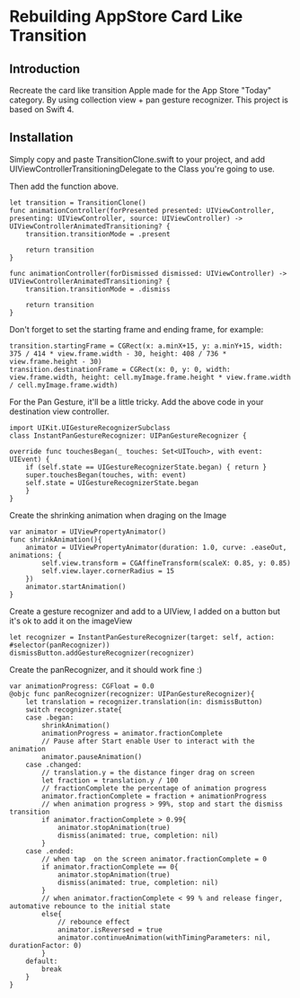 # Rebuilding AppStore Card Like Transition

## Introduction

Recreate the card like transition Apple made for the App Store "Today" category. By using collection view + pan gesture recognizer. 
This project is based on Swift 4.

## Installation

Simply copy and paste TransitionClone.swift to your project, and add UIViewControllerTransitioningDelegate to the Class you're going to use.

Then add the function above.

    let transition = TransitionClone()
    func animationController(forPresented presented: UIViewController, presenting: UIViewController, source: UIViewController) -> UIViewControllerAnimatedTransitioning? {
        transition.transitionMode = .present
        
        return transition
    }
    
    func animationController(forDismissed dismissed: UIViewController) -> UIViewControllerAnimatedTransitioning? {
        transition.transitionMode = .dismiss
        
        return transition
    }
    
Don't forget to set the starting frame and ending frame, for example:

    transition.startingFrame = CGRect(x: a.minX+15, y: a.minY+15, width: 375 / 414 * view.frame.width - 30, height: 408 / 736 * view.frame.height - 30)
    transition.destinationFrame = CGRect(x: 0, y: 0, width: view.frame.width, height: cell.myImage.frame.height * view.frame.width / cell.myImage.frame.width)
    
For the Pan Gesture, it'll be a little tricky.
Add the above code in your destination view controller.

    import UIKit.UIGestureRecognizerSubclass
    class InstantPanGestureRecognizer: UIPanGestureRecognizer {
    
    override func touchesBegan(_ touches: Set<UITouch>, with event: UIEvent) {
        if (self.state == UIGestureRecognizerState.began) { return }
        super.touchesBegan(touches, with: event)
        self.state = UIGestureRecognizerState.began
        }
    }
    
Create the shrinking animation when draging on the Image

    var animator = UIViewPropertyAnimator()
    func shrinkAnimation(){
        animator = UIViewPropertyAnimator(duration: 1.0, curve: .easeOut, animations: {
            self.view.transform = CGAffineTransform(scaleX: 0.85, y: 0.85)
            self.view.layer.cornerRadius = 15
        })
        animator.startAnimation()
    }

Create a gesture recognizer and add to a UIView, I added on a button but it's ok to add it on the imageView

    let recognizer = InstantPanGestureRecognizer(target: self, action: #selector(panRecognizer))
    dismissButton.addGestureRecognizer(recognizer)

Create the panRecognizer, and it should work fine :)

    var animationProgress: CGFloat = 0.0
    @objc func panRecognizer(recognizer: UIPanGestureRecognizer){
        let translation = recognizer.translation(in: dismissButton)
        switch recognizer.state{
        case .began:
            shrinkAnimation()
            animationProgress = animator.fractionComplete
            // Pause after Start enable User to interact with the animation
            animator.pauseAnimation()
        case .changed:
            // translation.y = the distance finger drag on screen
            let fraction = translation.y / 100
            // fractionComplete the percentage of animation progress
            animator.fractionComplete = fraction + animationProgress
            // when animation progress > 99%, stop and start the dismiss transition
            if animator.fractionComplete > 0.99{
                animator.stopAnimation(true)
                dismiss(animated: true, completion: nil)
            }
        case .ended:
            // when tap  on the screen animator.fractionComplete = 0
            if animator.fractionComplete == 0{
                animator.stopAnimation(true)
                dismiss(animated: true, completion: nil)
            }
            // when animator.fractionComplete < 99 % and release finger, automative rebounce to the initial state
            else{
                // rebounce effect
                animator.isReversed = true
                animator.continueAnimation(withTimingParameters: nil, durationFactor: 0)
            }
        default:
            break
        }
    }



    
    
    

